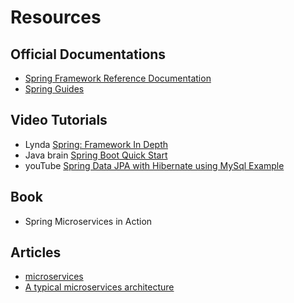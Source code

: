 # Resources
## Official Documentations
- [Spring Framework Reference Documentation](https://docs.spring.io/spring/docs/4.3.13.BUILD-SNAPSHOT/spring-framework-reference/htmlsingle/)
- [Spring Guides](https://spring.io/guides)

## Video Tutorials
- Lynda [Spring: Framework In Depth](https://www.lynda.com/Spring-Framework-tutorials/Spring-Framework-Depth/606088-2.html)
- Java brain [Spring Boot Quick Start](https://javabrains.io/courses/spring_bootquickstart/)
- youTube [Spring Data JPA with Hibernate using MySql Example](https://www.youtube.com/watch?v=OhgJmZEva7A)

## Book
- Spring Microservices in Action

## Articles
- [microservices](https://www.microservices.com/)
- [A typical microservices architecture](https://www.microservices.com/reference-architecture/)
